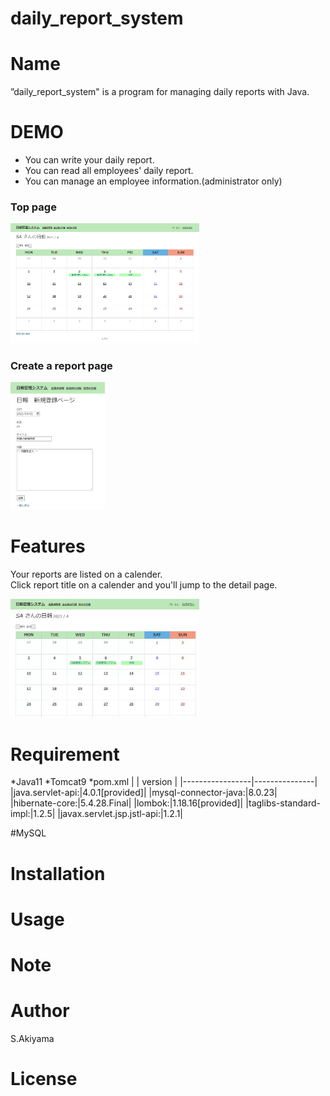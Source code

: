 # daily_report_system
# Name
 
”daily_report_system" is a program for managing daily reports with Java.

# DEMO
* You can write your daily report.<br>
* You can read all employees' daily report.<br>
* You can manage an employee information.(administrator only) 

### Top page
<img src="Toppage.png" width="60%">

### Create a report page
<img src="Create.png" width="30%">


# Features
Your reports are listed on a calender. <br>
Click report title on a calender and you'll jump to the detail page.

<img src="ToppageToDetail.gif" width="60%">

# Requirement

*Java11
*Tomcat9
*pom.xml
|                 |        version       |
|-----------------|---------------|
|java.servlet-api:|4.0.1[provided]|
|mysql-connector-java:|8.0.23|
|hibernate-core:|5.4.28.Final|
|lombok:|1.18.16[provided]|
|taglibs-standard-impl:|1.2.5|
|javax.servlet.jsp.jstl-api:|1.2.1|

#MySQL


# Installation

# Usage


# Note

# Author

S.Akiyama

# License
